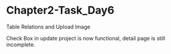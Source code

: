 # Chapter2-Task_Day6

Table Relations and Upload Image<br/>

Check Box in update project is now functional, detail page is still incomplete.